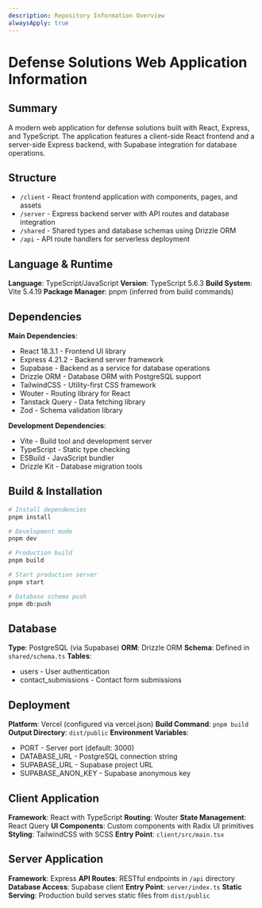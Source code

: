 ```yaml
---
description: Repository Information Overview
alwaysApply: true
---
```


# Defense Solutions Web Application Information

## Summary
A modern web application for defense solutions built with React, Express, and TypeScript. The application features a client-side React frontend and a server-side Express backend, with Supabase integration for database operations.

## Structure
- `/client` - React frontend application with components, pages, and assets
- `/server` - Express backend server with API routes and database integration
- `/shared` - Shared types and database schemas using Drizzle ORM
- `/api` - API route handlers for serverless deployment

## Language & Runtime
**Language**: TypeScript/JavaScript
**Version**: TypeScript 5.6.3
**Build System**: Vite 5.4.19
**Package Manager**: pnpm (inferred from build commands)

## Dependencies
**Main Dependencies**:
- React 18.3.1 - Frontend UI library
- Express 4.21.2 - Backend server framework
- Supabase - Backend as a service for database operations
- Drizzle ORM - Database ORM with PostgreSQL support
- TailwindCSS - Utility-first CSS framework
- Wouter - Routing library for React
- Tanstack Query - Data fetching library
- Zod - Schema validation library

**Development Dependencies**:
- Vite - Build tool and development server
- TypeScript - Static type checking
- ESBuild - JavaScript bundler
- Drizzle Kit - Database migration tools

## Build & Installation
```bash
# Install dependencies
pnpm install

# Development mode
pnpm dev

# Production build
pnpm build

# Start production server
pnpm start

# Database schema push
pnpm db:push
```

## Database
**Type**: PostgreSQL (via Supabase)
**ORM**: Drizzle ORM
**Schema**: Defined in `shared/schema.ts`
**Tables**:
- users - User authentication
- contact_submissions - Contact form submissions

## Deployment
**Platform**: Vercel (configured via vercel.json)
**Build Command**: `pnpm build`
**Output Directory**: `dist/public`
**Environment Variables**:
- PORT - Server port (default: 3000)
- DATABASE_URL - PostgreSQL connection string
- SUPABASE_URL - Supabase project URL
- SUPABASE_ANON_KEY - Supabase anonymous key

## Client Application
**Framework**: React with TypeScript
**Routing**: Wouter
**State Management**: React Query
**UI Components**: Custom components with Radix UI primitives
**Styling**: TailwindCSS with SCSS
**Entry Point**: `client/src/main.tsx`

## Server Application
**Framework**: Express
**API Routes**: RESTful endpoints in `/api` directory
**Database Access**: Supabase client
**Entry Point**: `server/index.ts`
**Static Serving**: Production build serves static files from `dist/public`